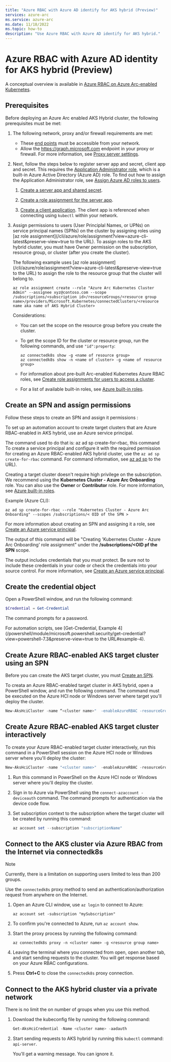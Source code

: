 ```yaml
---
title: "Azure RBAC with Azure AD identify for AKS hybrid (Preview)"
services: azure-arc
ms.service: azure-arc
ms.date: 11/18/2022
ms.topic: how-to
description: "Use Azure RBAC with Azure AD identify for AKS hybrid."
---
```


# Azure RBAC with Azure AD identity for AKS hybrid (Preview)

A conceptual overview is available in [Azure RBAC on Azure Arc-enabled Kubernetes](conceptual-azure-rbac.md).  
 
## Prerequisites

Before deploying an Azure Arc enabled AKS Hybrid cluster, the following prerequisites must be met:

1. The following network, proxy and/or firewall requirements are met:

   - These [end points](quickstart-connect-cluster.md#meet-network-requirements) must be accessible from your network.  
   - Allow the https://graph.microsoft.com endpoint in your proxy or firewall. For more information, see [Proxy server settings](/azure/aks/hybrid/set-proxy-settings).

1. Next, follow the steps below to register server app and secret, client app and secret. This requires the [Application Administrator role](/azure/active-directory/roles/permissions-reference), which is a built-in Azure Active Directory (Azure AD) role. To find out how to assign the Application Administrator role, see [Assign Azure AD roles to users](/azure/active-directory/roles/manage-roles-portal).

   1. [Create a server app and shared secret](azure-rbac.md?tabs=AzureCLI#CLIcreate-a-server-application).

   2. [Create a role assignment for the server app](azure-rbac.md?tabs=AzureCLI#create-a-role-assignment-for-the-server-application).

   3. [Create a client application](azure-rbac.md?tabs=AzureCLI#create-a-client-application). The client app is referenced when connecting using `kubectl` within your network.<!--Work on wording of final sentence.-->

1. Assign permissions to users (User Principlal Names, or UPNs) on service principal names (SPNs) on the cluster by assigning roles using [az role assignment](/cli/azure/role/assignment?view=azure-cli-latest&preserve-view=true to the URL). To assign roles to the AKS hybrid cluster, you must have Owner permission<!--Is this a permission?--> on the subscription, resource group, or cluster (after you create the cluster).

   The following example uses [az role assignment](/cli/azure/role/assignment?view=azure-cli-latest&preserve-view=true to the URL) to assign the role to the resource group that the cluster will belong to.

   ```azurecli
   az role assignment create --role "Azure Arc Kubernetes Cluster Admin" --assignee xyz@contoso.com --scope /subscriptions/<subscription id>/resourceGroups/<resource group name>/providers/Microsoft.Kubernetes/connectedClusters/<resource name aka name of AKS Hybrid Cluster>
   ```

   Considerations:
   - You can set the scope on the resource group before you create the cluster.
   - To get the scope ID for the cluster or resource group, run the following commands, and use `"id":property`<!--What does this mean?-->:

     ```azurecli
     az connectedk8s show -g <name of resource group>  
     az connectedk8s show -n <name of cluster> -g <name of resource group>
     ```

   - For information about pre-built Arc-enabled Kubernetes Azure RBAC roles, see [Create role assignments for users to access a cluster](azure-rbac.md?tabs=AzureCLI#create-role-assignments-for-users-to-access-the-cluster).

   - For a list of available built-in roles, see [Azure built-in roles](/azure/role-based-access-control/built-in-roles).  

## Create an SPN and assign permissions

Follow these steps to create an SPN and assign it permissions <!--MEANING?--to create an Azure RBAC-enabled target cluster in AKS hybrid-->:

To set up an automation account to create target clusters that are Azure RBAC-enabled in AKS hybrid, use an Azure service principal.

The command used to do that is: az ad sp create-for-rbac, this command To create a service principal and configure it with the required permission for creating an Azure RBAC-enabled AKS hybrid cluster, use the `az ad sp create-for-rbac` command. For command information, see [az ad sp](/cli/azure/ad/sp?view=azure-cli-latest&preserve-view=true) to the URL).

Creating a target cluster doesn't require high privilege on the subscription. We recommend using the **Kubernetes Cluster - Azure Arc Onboarding** role. You can also use the **Owner** or **Contributor** role. For more information, see [Azure built-in roles](/azure/role-based-access-control/built-in-roles).

Example (Azure CLI):

```azurecli
az ad sp create-for-rbac --role "Kubernetes Cluster - Azure Arc Onboarding" --scopes /subscriptions/< OID of the SPN > 
```

For more information about creating an SPN and assigning it a role, see [Create an Azure service principal](/cli/azure/create-an-azure-service-principal-azure-cli).

The output of this command will be "Creating 'Kubernetes Cluster - Azure Arc Onboarding' role assignment" under the **/subscriptions/<OID pf the SPN** scope.

The output includes credentials that you must protect. Be sure not to include these credentials in your code or check the credentials into your source control. For more information, see [Create an Azure service principal](/cli/azure/create-an-azure-service-principal-azure-cli).

## Create the credential object  

Open a PowerShell window, and run the following command:

```powershell
$Credential = Get-Credential
```

The command prompts for a password.

For automation scripts, see [Get-Credential, Example 4](/powershell/module/microsoft.powershell.security/get-credential?view=powershell-7.3&preserve-view=true to the URL#example-4).

## Create Azure RBAC-enabled AKS target cluster using an SPN

Before you can create the AKS target cluster, you must [Create an SPN](/cli/azure/create-an-azure-service-principal-azure-cli).

To creata an Azure RBAC-enabled target cluster in AKS hybrid, open a PowerShell window, and run the following command. The command must be executed on the Azure HCI node or Windows server where target you'll deploy the cluster.

```powershell
New-AksHciCluster -name “<cluster name>"  -enableAzureRBAC -resourceGroup "<name of resource group>" -subscriptionID "<subscription id>" -tenantId "<tenant id>" -credential $Credential -location "eastus" -appId $SERVER_APP_ID -appSecret $SERVER_APP_SECRET -aadClientId $CLIENT_APP_ID -nodePoolName <name of node pool> 
```

## Create Azure RBAC-enabled AKS target cluster interactively

To create your Azure RBAC-enabled target cluster interactively, run this command in a PowerShell session on the Azure HCI node or Windows server where you'll deploy the cluster:

```powershell
New-AksHciCluster -name "<cluster name>"  -enableAzureRBAC -resourceGroup "<name of resource group>"  -location "eastus" -appId $SERVER_APP_ID -appSecret $SERVER_APP_SECRET -aadClientId $CLIENT_APP_ID -nodePoolName <name of node pool> 
```

1. Run this command in PowerShell on the Azure HCI node or Windows server where you'll deploy the cluster.

2. Sign in to Azure via PowerShell using the `connect-azaccount -deviceauth` command. The command prompts for authentication via the device code flow.

3. Set subscription context to the subscription where the target cluster will be created by running this command:

   ```powershell
   az account set --subscription "subscriptionName"
   ```

## Connect to the AKS cluster via Azure RBAC from the Internet via connectedk8s

> [!NOTE]
> Currently, there is a limitation on supporting users limited to less than 200 groups.<!--Clarify the limit. Probably shouldn't be a note.-->

Use the `connectedk8s` proxy method to send an authentication/authorization request from anywhere on the Internet.

1. Open an Azure CLI window, use `az login` to connect to Azure:

   ```azurecli
   az account set -subscription "mySubscription" 
   ```

1. To confirm you're connected to Azure, run `az account show`.

1. Start the proxy process by running the following command:

   ```azurecli
   az connectedk8s proxy -n <cluster name> -g <resource group name>
   ```

1. Leaving the terminal where you connected from open, open another tab, and start sending requests to the cluster. You will get response based on your Azure RBAC configurations.<!--1) A picture might help - or be more specific about where they open the tab. 2) What command do they run to send a request?-->

1. Press **Ctrl+C** to close the `connectedk8s` proxy connection.

## Connect to the AKS hybrid cluster via a private network

There is no limit the on number of groups when you use this method.

1. Download the kubeconfig file by running the following command:

   ```powershell
   Get-AksHciCredential -Name <cluster name> -aadauth
   ```

1. Start sending requests to AKS hybrid by running this `kubectl` command: `api-server`.

   You'll get a warning message. You can ignore it.

